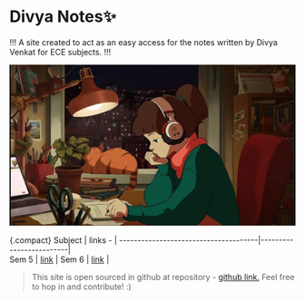 # Divya Notes✨


!!! 
A site created to act as an easy access for the notes written by Divya Venkat for ECE subjects. 
!!!

![Study](/images/lofi.jpeg)





{.compact}
Subject                           | links -             | 
--------------------------------------|-------------------------|  
Sem 5              | [link](/5th-Sem)         | 
Sem 6              | [link](/6th-Sem)         | 



> This site is open sourced in github at repository - [github link.](https://github.com/Nandan-N/notes-site) Feel free to hop in and contribute! :)